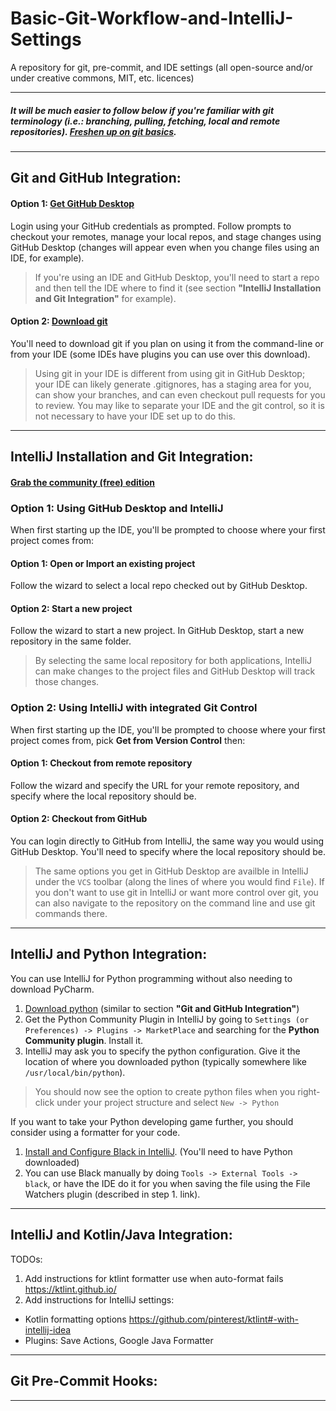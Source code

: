 # Basic-Git-Workflow-and-IntelliJ-Settings
A repository for git, pre-commit, and IDE settings (all open-source and/or under creative commons, MIT, etc. licences)

***

##### It will be much easier to follow below if you're familiar with git terminology (i.e.: branching, pulling, fetching, local and remote repositories). [Freshen up on git basics](https://www.atlassian.com/git).

***

## Git and GitHub Integration:
#### Option 1: [Get GitHub Desktop](https://desktop.github.com/ "GitHub Desktop Download") 
Login using your GitHub credentials as prompted. Follow prompts to checkout your remotes, manage your local repos, and stage changes using GitHub Desktop (changes will appear even when you change files using an IDE, for example). 

>If you're using an IDE and GitHub Desktop, you'll need to start a repo and then tell the IDE where to find it (see section **"IntelliJ Installation and Git Integration"** for example).

#### Option 2: [Download git](https://gist.github.com/derhuerst/1b15ff4652a867391f03)
You'll need to download git if you plan on using it from the command-line or from your IDE (some IDEs have plugins you can use over this download).

> Using git in your IDE is different from using git in GitHub Desktop; your IDE can likely generate .gitignores, has a staging area for you, can show your branches, and can even checkout pull requests for you to review. You may like to separate your IDE and the git control, so it is not necessary to have your IDE set up to do this.

***

## IntelliJ Installation and Git Integration:
#### [Grab the community (free) edition](https://www.jetbrains.com/idea/download/#section=windows "IntelliJ IDEA Download")

### Option 1: Using GitHub Desktop and IntelliJ
When first starting up the IDE, you'll be prompted to choose where your first project comes from:

#### Option 1: Open or Import an existing project

Follow the wizard to select a local repo checked out by GitHub Desktop.

#### Option 2: Start a new project

Follow the wizard to start a new project. In GitHub Desktop, start a new repository in the same folder.

> By selecting the same local repository for both applications, IntelliJ can make changes to the project files and GitHub Desktop will track those changes.

### Option 2: Using IntelliJ with integrated Git Control
When first starting up the IDE, you'll be prompted to choose where your first project comes from, pick **Get from Version Control** then:

#### Option 1: Checkout from remote repository

Follow the wizard and specify the URL for your remote repository, and specify where the local repository should be.

#### Option 2: Checkout from GitHub

You can login directly to GitHub from IntelliJ, the same way you would using GitHub Desktop. You'll need to specify where the local repository should be.

>The same options you get in GitHub Desktop are availble in IntelliJ under the `VCS` toolbar (along the lines of where you would find `File`).
If you don't want to use git in IntelliJ or want more control over git, you can also navigate to the repository on the command line and use git commands there.

***

## IntelliJ and Python Integration:

You can use IntelliJ for Python programming without also needing to download PyCharm.
1. [Download python](https://www.python.org/downloads/) (similar to section **"Git and GitHub Integration"**)
1. Get the Python Community Plugin in IntelliJ by going to `Settings (or Preferences) -> Plugins -> MarketPlace` and searching for the **Python Community plugin**. Install it.
1. IntelliJ may ask you to specify the python configuration. Give it the location of where you downloaded python (typically somewhere like `/usr/local/bin/python`).

> You should now see the option to create python files when you right-click under your project structure and select `New -> Python`

If you want to take your Python developing game further, you should consider using a formatter for your code.
1. [Install and Configure Black in IntelliJ](https://black.readthedocs.io/en/stable/editor_integration.html). (You'll need to have Python downloaded)
2. You can use Black manually by doing `Tools -> External Tools -> black`, or have the IDE do it for you when saving the file using the File Watchers plugin (described in step 1. link).

***

## IntelliJ and Kotlin/Java Integration:

TODOs:
1. Add instructions for ktlint formatter use when auto-format fails https://ktlint.github.io/
1. Add instructions for IntelliJ settings:
  * Kotlin formatting options https://github.com/pinterest/ktlint#-with-intellij-idea
  * Plugins: Save Actions, Google Java Formatter

***

## Git Pre-Commit Hooks:

***

